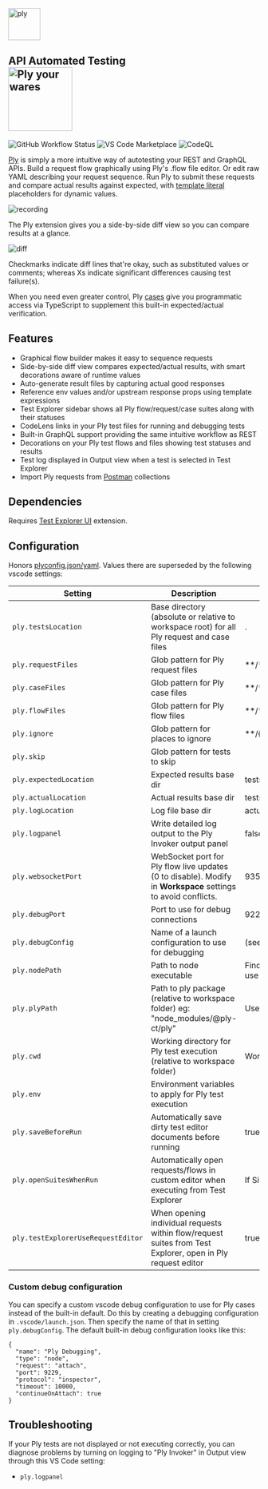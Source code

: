 <a href="https://ply-ct.org/">
  <img src="https://raw.githubusercontent.com/ply-ct/vscode-ply/master/docs/images/logo.png" width="64" alt="ply" />
</a>
<h2>API Automated Testing
<div>
<a href="https://ply-ct.org/">
  <img src="https://raw.githubusercontent.com/ply-ct/vscode-ply/master/docs/images/wares.png" width="128" alt="Ply your wares" />
</a>
</div>
</h2>

![GitHub Workflow Status](https://img.shields.io/github/workflow/status/ply-ct/vscode-ply/vscode-ply?label=Build) ![VS Code Marketplace](https://img.shields.io/visual-studio-marketplace/v/ply-ct.vscode-ply?color=blue&label=VS%20Code%20Marketplace&logo=visual-studio-code) ![CodeQL](https://github.com/ply-ct/vscode-ply/workflows/CodeQL/badge.svg)

[Ply](https://ply-ct.org/) is simply a more intuitive way of autotesting your REST and GraphQL APIs. Build a request flow graphically
using Ply's .flow file editor. Or edit raw YAML describing your request sequence. Run Ply to submit these requests 
and compare actual results against expected, with [template literal](https://developer.mozilla.org/en-US/docs/Web/JavaScript/Reference/Template_literals) 
placeholders for dynamic values.

![recording](docs/images/recording.gif)

The Ply extension gives you a side-by-side diff view so you can compare results at a glance.

![diff](docs/images/diff.png)

Checkmarks indicate diff lines that're okay, such as substituted values or comments; whereas Xs indicate
significant differences causing test failure(s).

When you need even greater control, Ply [cases](https://ply-ct.github.io/ply/topics/cases) give you
programmatic access via TypeScript to supplement this built-in expected/actual verification.

## Features
  - Graphical flow builder makes it easy to sequence requests
  - Side-by-side diff view compares expected/actual results, with smart decorations aware of runtime values
  - Auto-generate result files by capturing actual good responses
  - Reference env values and/or upstream response props using template expressions
  - Test Explorer sidebar shows all Ply flow/request/case suites along with their statuses
  - CodeLens links in your Ply test files for running and debugging tests
  - Built-in GraphQL support providing the same intuitive workflow as REST
  - Decorations on your Ply test flows and files showing test statuses and results
  - Test log displayed in Output view when a test is selected in Test Explorer
  - Import Ply requests from [Postman](https://www.postman.com/) collections

## Dependencies
Requires [Test Explorer UI](https://marketplace.visualstudio.com/items?itemName=hbenl.vscode-test-explorer) extension.

## Configuration
Honors [plyconfig.json/yaml](https://ply-ct.github.io/ply/topics/config). Values there are superseded by the following vscode settings:

Setting | Description | Default
------- | ----------- | -------
`ply.testsLocation` | Base directory (absolute or relative to workspace root) for all Ply request and case files | .
`ply.requestFiles` | Glob pattern for Ply request files | **/*.{ply.yaml,ply.yml}
`ply.caseFiles` | Glob pattern for Ply case files | **/*.ply.ts
`ply.flowFiles` | Glob pattern for Ply flow files | **/*.flow
`ply.ignore` | Glob pattern for places to ignore | \**/{node_modules,bin,dist,out}/**
`ply.skip` | Glob pattern for tests to skip |
`ply.expectedLocation` | Expected results base dir | testsLocation + '/results/expected'
`ply.actualLocation` | Actual results base dir | testsLocation + '/results/actual'
`ply.logLocation` | Log file base dir | actualLocation
`ply.logpanel` | Write detailed log output to the Ply Invoker output panel | false
`ply.websocketPort` | WebSocket port for Ply flow live updates (0 to disable). Modify in **Workspace** settings to avoid conflicts. | 9351
`ply.debugPort` | Port to use for debug connections | 9229
`ply.debugConfig` | Name of a launch configuration to use for debugging | (see below)
`ply.nodePath` | Path to node executable | Find on your PATH; if not found, use node shipped with VS Code
`ply.plyPath` | Path to ply package (relative to workspace folder) eg: "node_modules/@ply-ct/ply" | Use a bundled version of ply
`ply.cwd` | Working directory for Ply test execution (relative to workspace folder) | Workspace folder root
`ply.env` | Environment variables to apply for Ply test execution |
`ply.saveBeforeRun` | Automatically save dirty test editor documents before running | true
`ply.openSuitesWhenRun` | Automatically open requests/flows in custom editor when executing from Test Explorer | If Single (running a single suite)
`ply.testExplorerUseRequestEditor` | When opening individual requests within flow/request suites from Test Explorer, open in Ply request editor | true

### Custom debug configuration
You can specify a custom vscode debug configuration to use for Ply cases instead of the built-in default.
Do this by creating a debugging configuration in `.vscode/launch.json`. Then specify the name of that
in setting `ply.debugConfig`. The default built-in debug configuration looks like this:
```
{
  "name": "Ply Debugging",
  "type": "node",
  "request": "attach",
  "port": 9229,
  "protocol": "inspector",
  "timeout": 10000,
  "continueOnAttach": true
}
```

## Troubleshooting
If your Ply tests are not displayed or not executing correctly, you can diagnose problems by turning
on logging to "Ply Invoker" in Output view through this VS Code setting:
 - `ply.logpanel`
